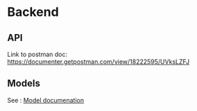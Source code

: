 # Backend

## API

Link to postman doc: https://documenter.getpostman.com/view/18222595/UVksLZFJ


## Models
See : [Model documenation](backend/documenation/schema/index.html)